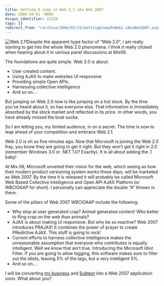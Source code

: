 ```yaml
---
title: Getting A Jump on Web 2.1 aka Web 2007
date: 2006-04-01 -0800
disqus_identifier: 12220
tags: []
redirect_from: "/archive/2006/03/31/GettingAJumpOnWeb2.1AkaWeb2007.aspx/"
---
```


![Web 2.11](https://haacked.com/images/Web211.jpg)Despite the apparent
hype factor of “Web 2.0”, I am really starting to get into the whole Web
2.0 phenomena. I think it really clicked when hearing about it in
various panel discussions at Mix06.

The foundations are quite simple. Web 2.0 is about:

-   User created content.
-   Using AJAX to make websites UI responsive
-   Providing simple Open APIs.
-   Harnessing collective intelligence
-   And so on...

But jumping on Web 2.0 now is like jumping on a hot stock. By the time
you’ve heard about it, so has everyone else. That information is
immediately absorbed by the stock market and reflected in its price. In
other words, you have already missed the boat sucka.

So I am letting you, my limited audience, in on a secret. The time is
now to leap ahead of your competition and embrace Web 2.1.

Web 2.0 is oh so five minutes ago. Now that Microsoft is joining the Web
2.0 fray, you know they are going to get it right. But they won’t get it
right in 2.0 (remember Windows 3.0 or .NET 1.0? Exactly). It is all
about adding the .1 baby!

At Mix 06, Microsoft unveiled their vision for the web, which seeing as
how their modern product versioning system works these days, will be
marketed as Web 2007. By the time it is released it will probably be
called Microsoft Web Based Collective Intelligence and Open API AJAX
Platform (or WBCIOAAP for short). I personally can appreciate the double
“A” thrown in there.

Some of the pillars of Web 2007 WBCIOAAP include the following:

-   Why stop at user generated crap? Animal generated content! Who
    better to fling crap on the web than animals?
-   AJAX is about making UI responsive. But why be so reactive? Web 2007
    introduces PRAJAX! It combines the power of prayer to create
    PRedictive AJAX. This stuff is going to rock!
-   Current efforts to harness collective intelligence makes the
    unreasonable assumption that everyone who contributes is equally
    intelligent. Well we know that ain’t true. Introducing the Microsoft
    Idiot Filter. If you are going to allow tagging, this software makes
    sure to filter out the idiots, leaving 5% of the tags, but a very
    intelligent 5%.
-   And so on...

I will be converting [my business](http://veloc-it.com/ "VelocIT") and
[Subtext](http://subtextproject.com/ "Subtext Project Website") into a
Web 2007 application soon. What about you?

